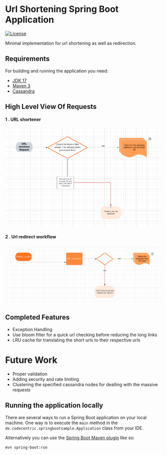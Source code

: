 # Url Shortening Spring Boot Application

[![License](http://img.shields.io/:license-apache-blue.svg)](http://www.apache.org/licenses/LICENSE-2.0.html)

Minimal implementation for url shortening as well as redirection.

## Requirements

For building and running the application you need:

- [JDK 17](https://www.oracle.com/java/technologies/downloads/#java17)
- [Maven 3](https://maven.apache.org)
- [Cassandra](https://cassandra.apache.org/_/index.html)

## High Level View Of Requests


#### 1 .   URL shortener

![Draft for url redirect ](./src/main/resources/url_shorter_request.png)


#### 2 .  Url redirect workflow 

![Draft for url redirect ](./src/main/resources/redirect.png)

## Completed Features
- Exception Handling
- Use bloom filter for a quick url checking before reducing the long links  
- LRU cache for translating the short urls to their respective urls

# Future Work

- Proper validation
- Adding security and rate limiting
- Clustering the specified cassandra nodes for dealling with the massive requests

## Running the application locally

There are several ways to run a Spring Boot application on your local machine. One way is to execute the `main` method in the `de.codecentric.springbootsample.Application` class from your IDE.

Alternatively you can use the [Spring Boot Maven plugin](https://docs.spring.io/spring-boot/docs/current/reference/html/build-tool-plugins-maven-plugin.html) like so:

```shell
mvn spring-boot:run